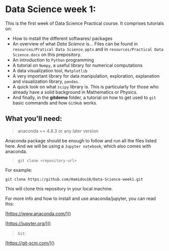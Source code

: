 # Data Science week 1:

This is the first week of Data Science Practical course. It comprises tutorials on:

- How to install the different softwares/ packages
- An overview of what *Data Science* is... Files can be found in `resources/Pratical Data Science.pptx` and in `resources/Practical Data Science.docx` on this prepository.
- An introduction to `Python` programming
- A tutorial on `Numpy`, a useful library for numerical computations
- A data visualization tool, `Matplotlib`
- A very important library for data manipulation, exploration, explanation and visualization library, `pandas`.
- A quick look on what `scipy` library is. This is particularly for those who already have a solid background in Mathematics or Physics.
- And finally, in the **gitdemo** folder, a tutorial on how to get used to `git` basic commands and how `GitHub` works.


## What you'll need:

>anaconda == 4.8.3 or any later version

Anaconda package should be enough to follow and run all the files listed here. And we will be using a `Jupyter notebook`, which also comes with anaconda. 

>`git clone <repository-url>`

For example:

`git clone https://github.com/Hamidou16/Data-Science-week1.git` 

This will clone this repository in your local machine.

For more info and how to install and use anaconda/jupyter, you can read this:

[https://www.anaconda.com/]()

[https://jupyter.org/]()

>`Git`:

[https://git-scm.com/]()


